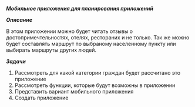 ***Мобильное приложения для планирования приложений***

***Описание***

В этом приложении можно будет читать отзывы о достопримечтельностях, отелях, рестораних и не только. Так же можно будет составлять маршрут по выбраному населенному пункту или выбирать маршруты других людей.

***Задачи***

1) Расcмотреть для какой категории граждан будет рассчитано это приложение
2) Рассмотреть функции, которые будут возможны в приложении
3) Представить вариант мобильного приложения
4) Создать приложение
